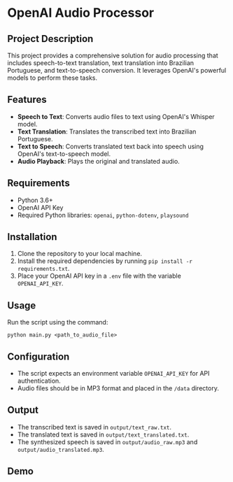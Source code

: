 # OpenAI Audio Processor

## Project Description

This project provides a comprehensive solution for audio processing that includes speech-to-text translation, text translation into Brazilian Portuguese, and text-to-speech conversion. It leverages OpenAI's powerful models to perform these tasks.

## Features

-   **Speech to Text**: Converts audio files to text using OpenAI's Whisper model.
-   **Text Translation**: Translates the transcribed text into Brazilian Portuguese.
-   **Text to Speech**: Converts translated text back into speech using OpenAI's text-to-speech model.
-   **Audio Playback**: Plays the original and translated audio.

## Requirements

-   Python 3.6+
-   OpenAI API Key
-   Required Python libraries: `openai`, `python-dotenv`, `playsound`

## Installation

1. Clone the repository to your local machine.
2. Install the required dependencies by running `pip install -r requirements.txt`.
3. Place your OpenAI API key in a `.env` file with the variable `OPENAI_API_KEY`.

## Usage

Run the script using the command:

```
python main.py <path_to_audio_file>
```

## Configuration

-   The script expects an environment variable `OPENAI_API_KEY` for API authentication.
-   Audio files should be in MP3 format and placed in the `/data` directory.

## Output

-   The transcribed text is saved in `output/text_raw.txt`.
-   The translated text is saved in `output/text_translated.txt`.
-   The synthesized speech is saved in `output/audio_raw.mp3` and `output/audio_translated.mp3`.

## Demo
